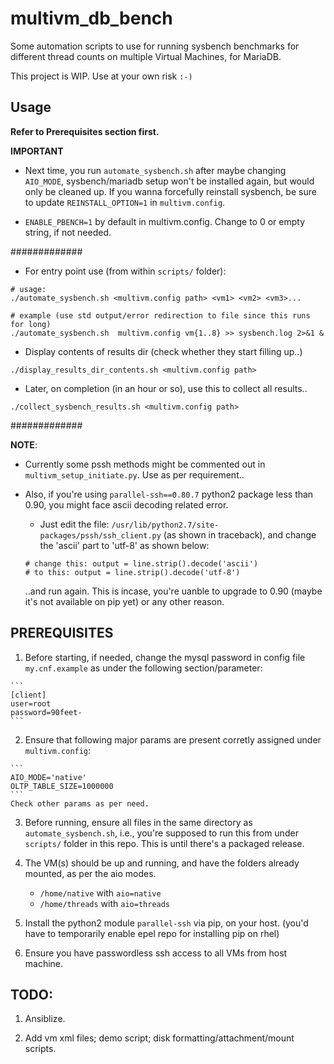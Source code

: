 # multivm_db_bench

Some automation scripts to use for running sysbench benchmarks
for different thread counts on multiple Virtual Machines, for MariaDB.

This project is WIP. Use at your own risk `:-)`

## Usage

__Refer to Prerequisites section first.__

__IMPORTANT__

- Next time, you run `automate_sysbench.sh` after maybe changing
  `AIO_MODE`, sysbench/mariadb setup won't be installed again,
  but would only be cleaned up. If you wanna forcefully reinstall
  sysbench, be sure to update `REINSTALL_OPTION=1` in `multivm.config`.

- `ENABLE_PBENCH=1` by default in multivm.config. Change to 0
  or empty string, if not needed.

#############

- For entry point use (from within `scripts/` folder):

```
# usage:
./automate_sysbench.sh <multivm.config path> <vm1> <vm2> <vm3>...

# example (use std output/error redirection to file since this runs for long)
./automate_sysbench.sh  multivm.config vm{1..8} >> sysbench.log 2>&1 &
```

- Display contents of results dir (check whether they start filling up..)

```
./display_results_dir_contents.sh <multivm.config path>
```

- Later, on completion (in an hour or so), use this to collect all results..

```
./collect_sysbench_results.sh <multivm.config path>
```

#############

__NOTE__:

  - Currently some pssh methods might be commented out in
    `multivm_setup_initiate.py`. Use as per requirement..
  - Also, if you're using `parallel-ssh==0.80.7` python2 package less than 0.90,
    you might face ascii decoding related error.
      - Just edit the file: `/usr/lib/python2.7/site-packages/pssh/ssh_client.py`
      (as shown in traceback), and change the 'ascii' part to 'utf-8' as shown below:

      ```
      # change this: output = line.strip().decode('ascii')
      # to this: output = line.strip().decode('utf-8')
      ```

      ..and run again. This is incase, you're uanble to upgrade to 0.90
      (maybe it's not available on pip yet) or any other reason.

## PREREQUISITES

  1. Before starting, if needed, change the mysql password in config file `my.cnf.example`
  as under the following section/parameter:

    ```
    [client]
    user=root
    password=90feet-
    ```

  2. Ensure that following major params are present corretly assigned under `multivm.config`:

    ```
    AIO_MODE='native'
    OLTP_TABLE_SIZE=1000000
    ```
    Check other params as per need.

  3. Before running, ensure all files in the same directory as
     `automate_sysbench.sh`, i.e., you're supposed to run this from under
     `scripts/` folder in this repo. This is until there's a packaged release.

  4. The VM(s) should be up and running, and have the folders already mounted,
    as per the aio modes.

      - `/home/native` with `aio=native`
      - `/home/threads` with `aio=threads`

  5. Install the python2 module `parallel-ssh` via pip, on your host.
    (you'd have to temporarily enable epel repo for installing pip on rhel)

  6. Ensure you have passwordless ssh access to all VMs from host machine.

## TODO:

  1. Ansiblize.

  2. Add vm xml files; demo script; disk formatting/attachment/mount
     scripts.
